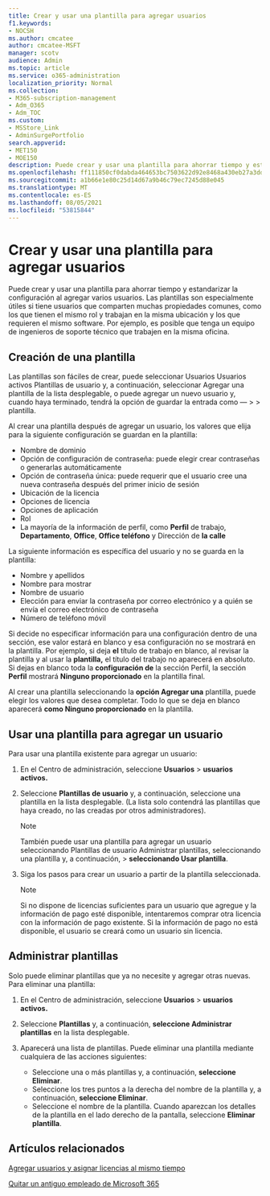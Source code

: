 ```yaml
---
title: Crear y usar una plantilla para agregar usuarios
f1.keywords:
- NOCSH
ms.author: cmcatee
author: cmcatee-MSFT
manager: scotv
audience: Admin
ms.topic: article
ms.service: o365-administration
localization_priority: Normal
ms.collection:
- M365-subscription-management
- Adm_O365
- Adm_TOC
ms.custom:
- MSStore_Link
- AdminSurgePortfolio
search.appverid:
- MET150
- MOE150
description: Puede crear y usar una plantilla para ahorrar tiempo y estandarizar la configuración al agregar varios usuarios.
ms.openlocfilehash: ff111850cf0dabda464653bc7503622d92e8468a430eb27a3dd2843f6ec5ade5
ms.sourcegitcommit: a1b66e1e80c25d14d67a9b46c79ec7245d88e045
ms.translationtype: MT
ms.contentlocale: es-ES
ms.lasthandoff: 08/05/2021
ms.locfileid: "53815844"
---
```

# <a name="create-and-use-a-template-to-add-users"></a>Crear y usar una plantilla para agregar usuarios

Puede crear y usar una plantilla para ahorrar tiempo y estandarizar la configuración al agregar varios usuarios. Las plantillas son especialmente útiles si tiene usuarios que comparten muchas propiedades comunes, como los que tienen el mismo rol y trabajan en la misma ubicación y los que requieren el mismo software. Por ejemplo, es posible que tenga un equipo de ingenieros de soporte técnico que trabajen en la misma oficina.  

## <a name="create-a-template"></a>Creación de una plantilla

Las plantillas son fáciles de crear, puede seleccionar Usuarios Usuarios activos Plantillas de usuario y, a continuación, seleccionar Agregar una plantilla de la lista desplegable, o puede agregar un nuevo usuario y, cuando haya terminado, tendrá la opción de guardar la entrada como &mdash;   >    >  plantilla. 

Al crear una plantilla después de agregar un usuario, los valores que elija para la siguiente configuración se guardan en la plantilla:

- Nombre de dominio
- Opción de configuración de contraseña: puede elegir crear contraseñas o generarlas automáticamente
- Opción de contraseña única: puede requerir que el usuario cree una nueva contraseña después del primer inicio de sesión
- Ubicación de la licencia
- Opciones de licencia
- Opciones de aplicación
- Rol
- La mayoría de la información de perfil, como **Perfil** de trabajo, **Departamento**, **Office**, **Office teléfono** y Dirección de **la calle** 

La siguiente información es específica del usuario y no se guarda en la plantilla:

- Nombre y apellidos
- Nombre para mostrar
- Nombre de usuario
- Elección para enviar la contraseña por correo electrónico y a quién se envía el correo electrónico de contraseña
- Número de teléfono móvil

Si decide no especificar información para una configuración dentro de una sección, ese valor estará en blanco y esa configuración no se mostrará en la plantilla. Por ejemplo, si deja **el** título de trabajo en blanco, al revisar la plantilla y al usar la **plantilla,** el título del trabajo no aparecerá en absoluto. Si dejas en blanco toda la **configuración de** la sección Perfil, la sección **Perfil** mostrará **Ninguno proporcionado** en la plantilla final.

Al crear una plantilla seleccionando la **opción Agregar una** plantilla, puede elegir los valores que desea completar. Todo lo que se deja en blanco aparecerá **como Ninguno proporcionado** en la plantilla.

## <a name="use-a-template-to-add-a-user"></a>Usar una plantilla para agregar un usuario

Para usar una plantilla existente para agregar un usuario:

1. En el Centro de administración, seleccione **Usuarios**  >  **usuarios activos.**

2. Seleccione **Plantillas de usuario** y, a continuación, seleccione una plantilla en la lista desplegable. (La lista solo contendrá las plantillas que haya creado, no las creadas por otros administradores).

   > [!NOTE]
   > También puede usar una plantilla para agregar un usuario seleccionando Plantillas de usuario Administrar plantillas, seleccionando una plantilla y, a continuación,  >   **seleccionando Usar plantilla**.

3. Siga los pasos para crear un usuario a partir de la plantilla seleccionada.

   > [!NOTE]
   > Si no dispone de licencias suficientes para un usuario que agregue y la información de pago esté disponible, intentaremos comprar otra licencia con la información de pago existente. Si la información de pago no está disponible, el usuario se creará como un usuario sin licencia.

## <a name="manage-templates"></a>Administrar plantillas

Solo puede eliminar plantillas que ya no necesite y agregar otras nuevas. Para eliminar una plantilla:

1. En el Centro de administración, seleccione **Usuarios**  >  **usuarios activos.**

2. Seleccione **Plantillas** y, a continuación, **seleccione Administrar plantillas** en la lista desplegable.

3. Aparecerá una lista de plantillas. Puede eliminar una plantilla mediante cualquiera de las acciones siguientes:
    - Seleccione una o más plantillas y, a continuación, **seleccione Eliminar**. 
    - Seleccione los tres puntos a la derecha del nombre de la plantilla y, a continuación, **seleccione Eliminar**.
    - Seleccione el nombre de la plantilla. Cuando aparezcan los detalles de la plantilla en el lado derecho de la pantalla, seleccione **Eliminar plantilla**.

## <a name="related-articles"></a>Artículos relacionados

[Agregar usuarios y asignar licencias al mismo tiempo](add-users.md)

[Quitar un antiguo empleado de Microsoft 365](remove-former-employee.md)
  
